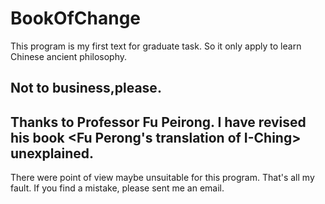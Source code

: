 # BookOfChange
This program is my first text for graduate task.
So it only apply to learn Chinese ancient philosophy.
## Not to business,please.
## Thanks to Professor Fu Peirong. I have revised his book <Fu Perong's translation of I-Ching> unexplained.
There were point of view maybe unsuitable for this program. That's all my fault.
If you find a mistake, please sent me an email.
